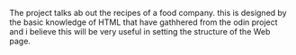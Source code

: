 The project talks ab out the recipes of a food company.
this is designed by the basic knowledge of HTML that have gathhered from the odin project and i believe this will be very useful in setting the structure of the Web page.